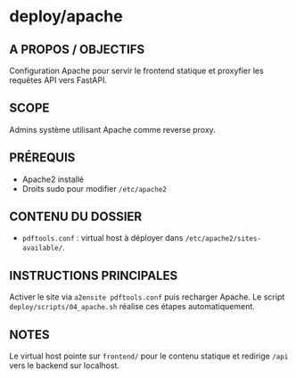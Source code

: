 # deploy/apache

## A PROPOS / OBJECTIFS
Configuration Apache pour servir le frontend statique et proxyfier les requêtes API vers FastAPI.

## SCOPE
Admins système utilisant Apache comme reverse proxy.

## PRÉREQUIS
- Apache2 installé
- Droits sudo pour modifier `/etc/apache2`

## CONTENU DU DOSSIER
- `pdftools.conf` : virtual host à déployer dans `/etc/apache2/sites-available/`.

## INSTRUCTIONS PRINCIPALES
Activer le site via `a2ensite pdftools.conf` puis recharger Apache. Le script `deploy/scripts/04_apache.sh` réalise ces étapes automatiquement.

## NOTES
Le virtual host pointe sur `frontend/` pour le contenu statique et redirige `/api` vers le backend sur localhost.


